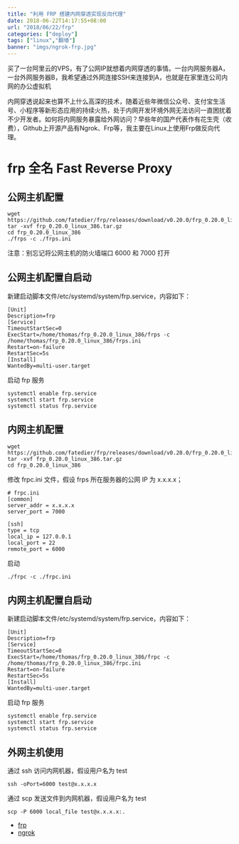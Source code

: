 ```yaml
---
title: "利用 FRP 搭建内网穿透实现反向代理"
date: 2018-06-22T14:17:55+08:00
url: "2018/06/22/frp"
categories: ["deploy"]
tags: ["linux","翻墙"]
banner: "imgs/ngrok-frp.jpg"
---
```


买了一台阿里云的VPS，有了公网IP就想着内网穿透的事情。一台内网服务器A，一台外网服务器B，我希望通过外网连接SSH来连接到A，也就是在家里连公司内网的办公虚拟机

<!--more-->
内网穿透说起来也算不上什么高深的技术，随着近些年微信公众号、支付宝生活号、小程序等新形态应用的持续火热，处于内网开发环境外网无法访问一直困扰着不少开发者。如何将内网服务暴露给外网访问？早些年的国产代表作有花生壳（收费），Github上开源产品有Ngrok、Frp等，我主要在Linux上使用Frp做反向代理。

# frp 全名 Fast Reverse Proxy

## 公网主机配置
```
wget https://github.com/fatedier/frp/releases/download/v0.20.0/frp_0.20.0_linux_386.tar.gz
tar -xvf frp_0.20.0_linux_386.tar.gz
cd frp_0.20.0_linux_386
./frps -c ./frps.ini
```
注意：别忘记将公网主机的防火墙端口 6000 和 7000 打开

## 公网主机配置自启动

新建启动脚本文件/etc/systemd/system/frp.service，内容如下：
```
[Unit]
Description=frp
[Service]
TimeoutStartSec=0
ExecStart=/home/thomas/frp_0.20.0_linux_386/frps -c /home/thomas/frp_0.20.0_linux_386/frps.ini
Restart=on-failure
RestartSec=5s
[Install]
WantedBy=multi-user.target
```
启动 frp 服务
```
systemctl enable frp.service
systemctl start frp.service
systemctl status frp.service
```

## 内网主机配置
```
wget https://github.com/fatedier/frp/releases/download/v0.20.0/frp_0.20.0_linux_386.tar.gz
tar -xvf frp_0.20.0_linux_386.tar.gz
cd frp_0.20.0_linux_386
```
修改 frpc.ini 文件，假设 frps 所在服务器的公网 IP 为 x.x.x.x；
```
# frpc.ini
[common]
server_addr = x.x.x.x
server_port = 7000

[ssh]
type = tcp
local_ip = 127.0.0.1
local_port = 22
remote_port = 6000
```
启动
```
./frpc -c ./frpc.ini
```

## 内网主机配置自启动

新建启动脚本文件/etc/systemd/system/frp.service，内容如下：
```
[Unit]
Description=frp
[Service]
TimeoutStartSec=0
ExecStart=/home/thomas/frp_0.20.0_linux_386/frpc -c /home/thomas/frp_0.20.0_linux_386/frpc.ini
Restart=on-failure
RestartSec=5s
[Install]
WantedBy=multi-user.target
```
启动 frp 服务
```
systemctl enable frp.service
systemctl start frp.service
systemctl status frp.service
```

## 外网主机使用
通过 ssh 访问内网机器，假设用户名为 test
```
ssh -oPort=6000 test@x.x.x.x
```
通过 scp 发送文件到内网机器，假设用户名为 test
```
scp -P 6000 local_file test@x.x.x.x:.
```


* [frp](https://github.com/fatedier/frp)
* [ngrok](https://github.com/inconshreveable/ngrok)
<!--more-->
